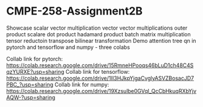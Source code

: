 # CMPE-258-Assignment2B
Showcase 
scalar vector multiplication
vector vector multiplications 
outer product
scalare dot product
hadamard product
batch matrix multiplication
tensor reductoin
transpose
bilinear transformation
Demo
attention
tree qn
in pytorch and tensorflow and numpy - three colabs

Collab link for pytorch: https://colab.research.google.com/drive/15RmneHPooqs46bLuD1ch48C4SqzYURXE?usp=sharing
Collab link for tensorflow: https://colab.research.google.com/drive/1II3HJkpYjgaCvglyASVZBosacJD7PBC_?usp=sharing
Collab link for numpy: https://colab.research.google.com/drive/19Xzsulbe0GVql_QcCbHkuqRXbYjvAQW-?usp=sharing
